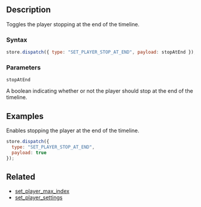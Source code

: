 ## Description

Toggles the player stopping at the end of the timeline.

### Syntax

```js
store.dispatch({ type: "SET_PLAYER_STOP_AT_END", payload: stopAtEnd });
```

### Parameters

`stopAtEnd`

A boolean indicating whether or not the player should stop at the end of the timeline.

## Examples

Enables stopping the player at the end of the timeline.

```js
store.dispatch({
  type: "SET_PLAYER_STOP_AT_END",
  payload: true
});
```

## Related

- [set_player_max_index](./set_player_max_index.md)
- [set_player_settings](./set_player_settings.md)
